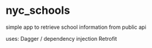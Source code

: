 # nyc_schools

simple app to retrieve school information from public api

uses:
Dagger / dependency injection
Retrofit
